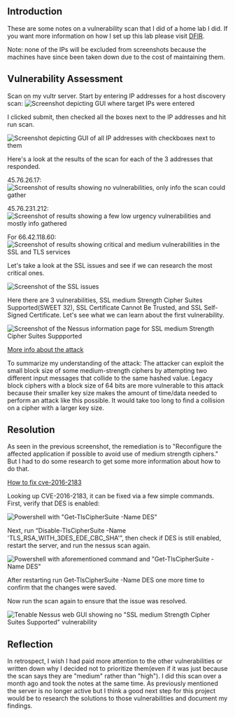 ## Introduction
These are some notes on a vulnerability scan that I did of a home lab I did. 
If you want more information on how I set up this lab please visit [DFIR](https://github.com/20austna/MyCyberProjects/tree/main/DFIR).

Note: none of the IPs will be excluded from screenshots because the machines have since been taken down due to the cost of maintaining them.

## Vulnerability Assessment 

Scan on my vultr server. Start by entering IP addresses for a host discovery scan: 
![Screenshot depicting GUI where target IPs were entered](vulnscanSS1)

I clicked submit, then checked all the boxes next to the IP addresses and hit run scan. 

![Screenshot depicting GUI of all IP addresses with checkboxes next to them](vulnscanSS2)

Here's a look at the results of the scan for each of the 3 addresses that responded. 

45.76.26.17:
![Screenshot of results showing no vulnerabilities, only info the scan could gather](vulnscanSS3)

45.76.231.212:
![Screenshot of results showing a few low urgency vulnerabilities and mostly info gathered](vulnscanSS4)

For 66.42.118.60:
![Screenshot of results showing critical and medium vulnerabilities in the SSL and TLS services](vulnscanSS5)

Let's take a look at the SSL issues and see if we can research the most critical ones. 

![Screenshot of the SSL issues](vulnscanSS7)

Here there are 3 vulnerabilities, SSL medium Strength Cipher Suites Supported(SWEET 32), SSL Certificate Cannot Be Trusted, and SSL Self-Signed Certificate. Let's see what we can learn about the first vulnerability. 

![Screenshot of the Nessus information page for SSL medium Strength Cipher Suites Suppported](vulnscanSS8)

[More info about the attack](https://sweet32.info/)

To summarize my understanding of the attack: The attacker can exploit the small block size of some medium-strength ciphers by attempting two different input messages that collide to the same hashed value. Legacy block ciphers with a block size of 64 bits are more vulnerable to this attack because their smaller key size makes the amount of time/data needed to perform an attack like this possible. It would take too long to find a collision on a cipher with a larger key size. 

## Resolution

As seen in the previous screenshot, the remediation is to "Reconfigure the affected application if possible to avoid use of medium strength ciphers." But I had to do some research to get some more information about how to do that. 

[How to fix cve-2016-2183](https://learn.microsoft.com/en-us/answers/questions/1351265/how-do-i-fix-cve-2016-2183)

Looking up CVE-2016-2183, it can be fixed via a few simple commands. First, verify that DES is enabled:

![Powershell with "Get-TlsCipherSuite -Name DES"](vulnscanSS9)

Next, run “Disable-TlsCipherSuite -Name 'TLS_RSA_WITH_3DES_EDE_CBC_SHA'”, then check if DES is still enabled, restart the server, and run the nessus scan again. 

![Powershell with aforementioned command and "Get-TlsCipherSuite -Name DES"](vulnscanSS10)

After restarting run Get-TlsCipherSuite -Name DES one more time to confirm that the changes were saved. 

Now run the scan again to ensure that the issue was resolved. 

![Tenable Nessus web GUI showing no "SSL medium Strength Cipher Suites Supported" vulnerability](vulnscanSS11)

## Reflection

In retrospect, I wish I had paid more attention to the other vulnerabilities or written down why I decided not to prioritize them(even if it was just because the scan says they are "medium" rather than "high"). I did this scan over a month ago and took the notes at the same time. As previously mentioned the server is no longer active but I think a good next step for this project would be to research the solutions to those vulnerabilities and document my findings. 
